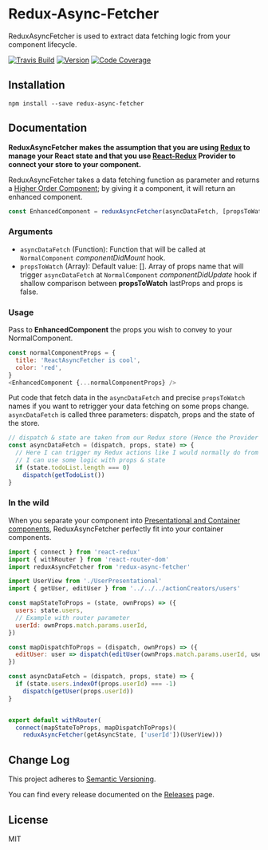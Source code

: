 
# Redux-Async-Fetcher

ReduxAsyncFetcher is used to extract data fetching logic from your component lifecycle.

[![Travis Build](https://img.shields.io/travis/wing-eu/redux-async-fetcher.svg?style=flat-square)](https://travis-ci.org/wing-eu/redux-async-fetcher/) [![Version](https://img.shields.io/npm/v/redux-async-fetcher.svg?style=flat-square)](https://github.com/wing-eu/lucmerceron/redux-async-fetcher/releases) [![Code Coverage](https://img.shields.io/codecov/c/github/wing-eu/redux-async-fetcher.svg?style=flat-square)](https://codecov.io/gh/wing-eu/redux-async-fetcher)

## Installation

```
npm install --save redux-async-fetcher
```

## Documentation

**ReduxAsyncFetcher makes the assumption that you are using [Redux](http://redux.js.org/) to manage your React state and that you use [React-Redux](https://github.com/reactjs/react-redux) Provider to connect your store to your component.**

ReduxAsyncFetcher takes a data fetching function as parameter and returns a [Higher Order Component](https://facebook.github.io/react/docs/higher-order-components.html); by giving it a component, it will return an enhanced component.

```javascript
const EnhancedComponent = reduxAsyncFetcher(asyncDataFetch, [propsToWatch])(NormalComponent)
```

### Arguments

* `asyncDataFetch` (Function): Function that will be called at `NormalComponent` *componentDidMount* hook.
* `propsToWatch` (Array): Default value: []. Array of props name that will trigger `asyncDataFetch` at `NormalComponent` *componentDidUpdate* hook if shallow comparison between **propsToWatch** lastProps and props is false.

### Usage

Pass to **EnhancedComponent** the props you wish to convey to your NormalComponent.
```javascript
const normalComponentProps = {
  title: 'ReactAsyncFetcher is cool',
  color: 'red',
}
<EnhancedComponent {...normalComponentProps} />
```

Put code that fetch data in the `asyncDataFetch` and precise `propsToWatch` names if you want to retrigger your data fetching on some props change.
`asyncDataFetch` is called three parameters: dispatch, props and the state of the store.

```javascript
// dispatch & state are taken from our Redux store (Hence the Provider dependency)
const asyncDataFetch = (dispatch, props, state) => {
  // Here I can trigger my Redux actions like I would normally do from my NormalComponent
  // I can use some logic with props & state
  if (state.todoList.length === 0)
    dispatch(getTodoList())
}
```

### In the wild

When you separate your component into [Presentational and Container components](https://medium.com/@dan_abramov/smart-and-dumb-components-7ca2f9a7c7d0), ReduxAsyncFetcher perfectly fit into your container components.

```javascript
import { connect } from 'react-redux'
import { withRouter } from 'react-router-dom'
import reduxAsyncFetcher from 'redux-async-fetcher'

import UserView from './UserPresentational'
import { getUser, editUser } from '../../../actionCreators/users'

const mapStateToProps = (state, ownProps) => ({
  users: state.users,
  // Example with router parameter
  userId: ownProps.match.params.userId,
})

const mapDispatchToProps = (dispatch, ownProps) => ({
  editUser: user => dispatch(editUser(ownProps.match.params.userId, user)),
})

const asyncDataFetch = (dispatch, props, state) => {
  if (state.users.indexOf(props.userId) === -1)
    dispatch(getUser(props.userId))
}


export default withRouter(
  connect(mapStateToProps, mapDispatchToProps)(
    reduxAsyncFetcher(getAsyncState, ['userId'])(UserView)))


```

## Change Log
This project adheres to [Semantic Versioning](http://semver.org/).

You can find every release documented on the [Releases](https://github.com/wing-eu/redux-async-fetcher/releases) page.

## License
MIT
